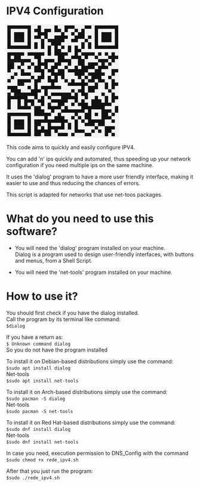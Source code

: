 # IPV4 Configuration
![all text](https://github.com/dioxfile/Network-Scripts/raw/master/IPV4_Config/rede_ipv4.png)

This code aims to quickly and easily configure IPV4.

You can add 'n' ips quickly and automated, thus speeding up your network configuration if you need multiple ips on the same machine.

It uses the 'dialog' program to have a more user friendly interface, making it easier to use and thus reducing the chances of errors.

This script is adapted for networks that use net-toos packages.

# What do you need to use this software?
- You will need the 'dialog' program installed on your machine.<br/>
Dialog is a program used to design user-friendly interfaces, with buttons and menus, from a Shell Script.<br/>

- You will need the 'net-tools' program installed on your machine.<br/>

# How to use it?
You should first check if you have the dialog installed.<br/>
Call the program by its terminal like command:<br/>
`$dialog`<br/>

If you have a return as:<br/>
`$ Unknown command dialog`<br/>
So you do not have the program installed<br/>

To install it on Debian-based distributions simply use the command:<br/>
`$sudo apt install dialog`<br/>
Net-tools<br/>
`$sudo apt install net-tools`<br/>

To install it on Arch-based distributions simply use the command:<br/>
`$sudo pacman -S dialog`<br/>
Net-tools<br/>
`$sudo pacman -S net-tools`<br/>

To install it on Red Hat-based distributions simply use the command:<br/>
`$sudo dnf install dialog`<br/>
Net-tools<br/>
`$sudo dnf install net-tools`<br/>


In case you need, execution permission to DNS_Config with the command<br/>
`$sudo chmod +x rede_ipv4.sh`<br/>

After that you just run the program: <br/>
`$sudo ./rede_ipv4.sh`


